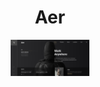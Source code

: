 <h1 align="center">Aer</h1>

<p align="center">
  <img src="./img/aer.png" width="25%" height="15%" alt="">
</p>
